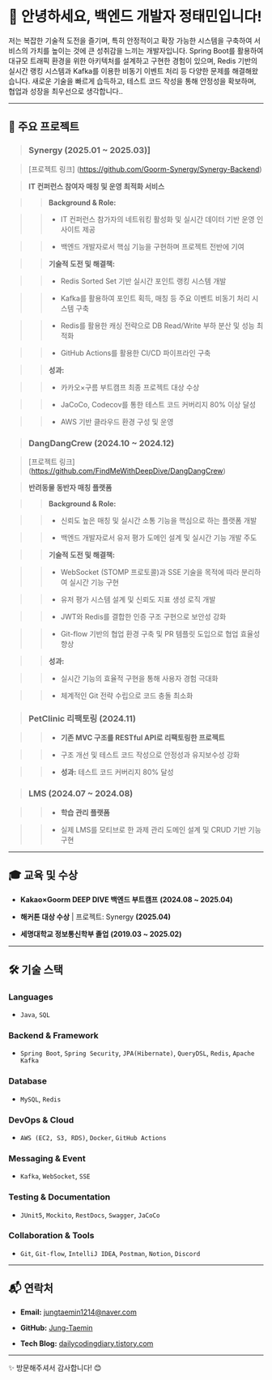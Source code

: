 # 👋 안녕하세요, 백엔드 개발자 정태민입니다!

  
저는 복잡한 기술적 도전을 즐기며, 특히 안정적이고 확장 가능한 시스템을 구축하여 서비스의 가치를 높이는 것에 큰 성취감을 느끼는 개발자입니다. Spring Boot를 활용하여 대규모 트래픽 환경을 위한 아키텍처를 설계하고 구현한 경험이 있으며, Redis 기반의 실시간 랭킹 시스템과 Kafka를 이용한 비동기 이벤트 처리 등 다양한 문제를 해결해왔습니다. 새로운 기술을 빠르게 습득하고, 테스트 코드 작성을 통해 안정성을 확보하며, 협업과 성장을 최우선으로 생각합니다..

  

---

  

## 🚀 주요 프로젝트

  

> ### Synergy (2025.01 ~ 2025.03)] 

> [프로젝트 링크] (https://github.com/Goorm-Synergy/Synergy-Backend)

> ****IT 컨퍼런스 참여자 매칭 및 운영 최적화 서비스****

>

>> ****Background & Role:****

>> - IT 컨퍼런스 참가자의 네트워킹 활성화 및 실시간 데이터 기반 운영 인사이트 제공

>> - 백엔드 개발자로서 핵심 기능을 구현하며 프로젝트 전반에 기여

>>

>> ****기술적 도전 및 해결책:****

>> - Redis Sorted Set 기반 실시간 포인트 랭킹 시스템 개발

>> - Kafka를 활용하여 포인트 획득, 매칭 등 주요 이벤트 비동기 처리 시스템 구축

>> - Redis를 활용한 캐싱 전략으로 DB Read/Write 부하 분산 및 성능 최적화

>> - GitHub Actions를 활용한 CI/CD 파이프라인 구축

>>

>> ****성과:****

>> - 카카오×구름 부트캠프 최종 프로젝트 대상 수상

>> - JaCoCo, Codecov를 통한 테스트 코드 커버리지 80% 이상 달성

>> - AWS 기반 클라우드 환경 구성 및 운영

  

> ### DangDangCrew (2024.10 ~ 2024.12)

> [프로젝트 링크] (https://github.com/FindMeWithDeepDive/DangDangCrew)

> ****반려동물 동반자 매칭 플랫폼****

>

>> ****Background & Role:****

>> - 신뢰도 높은 매칭 및 실시간 소통 기능을 핵심으로 하는 플랫폼 개발

>> - 백엔드 개발자로서 유저 평가 도메인 설계 및 실시간 기능 개발 주도

>>

>> ****기술적 도전 및 해결책:****

>> - WebSocket (STOMP 프로토콜)과 SSE 기술을 목적에 따라 분리하여 실시간 기능 구현

>> - 유저 평가 시스템 설계 및 신뢰도 지표 생성 로직 개발

>> - JWT와 Redis를 결합한 인증 구조 구현으로 보안성 강화

>> - Git-flow 기반의 협업 환경 구축 및 PR 템플릿 도입으로 협업 효율성 향상

>>

>> ****성과:****

>> - 실시간 기능의 효율적 구현을 통해 사용자 경험 극대화

>> - 체계적인 Git 전략 수립으로 코드 충돌 최소화

  

> ### PetClinic 리팩토링 (2024.11)

>> - ****기존 MVC 구조를 RESTful API로 리팩토링한 프로젝트****

>> - 구조 개선 및 테스트 코드 작성으로 안정성과 유지보수성 강화

>> - ****성과:**** 테스트 코드 커버리지 80% 달성

>>   

> ### LMS (2024.07 ~ 2024.08)

>> - ****학습 관리 플랫폼****

>> - 실제 LMS를 모티브로 한 과제 관리 도메인 설계 및 CRUD 기반 기능 구현

  

---

  

## 🎓 교육 및 수상

- ****Kakao×Goorm DEEP DIVE 백엔드 부트캠프**** __(2024.08 ~ 2025.04)__

- ****해커톤 대상 수상**** | 프로젝트: Synergy __(2025.04)__

- ****세명대학교 정보통신학부 졸업**** __(2019.03 ~ 2025.02)__

  

---

  

## 🛠️ 기술 스택

  

### Languages

- `Java`, `SQL`

  

### Backend & Framework

- `Spring Boot`, `Spring Security`, `JPA(Hibernate)`, `QueryDSL`, `Redis`, `Apache Kafka`

  

### Database

- `MySQL`, `Redis`

  

### DevOps & Cloud

- `AWS (EC2, S3, RDS)`, `Docker`, `GitHub Actions`

  

### Messaging & Event

- `Kafka`, `WebSocket`, `SSE`

  

### Testing & Documentation

- `JUnit5`, `Mockito`, `RestDocs`, `Swagger`, `JaCoCo`

  

### Collaboration & Tools

- `Git`, `Git-flow`, `IntelliJ IDEA`, `Postman`, `Notion`, `Discord`

  

---

  

## 📬 연락처

- ****Email:**** jungtaemin1214@naver.com

- ****GitHub:**** [Jung-Taemin](https://github.com/Jung-Taemin)

- ****Tech Blog:**** [dailycodingdiary.tistory.com](https://dailycodingdiary.tistory.com)

  

---

  

✨ 방문해주셔서 감사합니다! 😊
